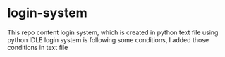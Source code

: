 # login-system
This repo content login system, which is created in python text file using python IDLE
login system is following some conditions, I added those conditions in text file

